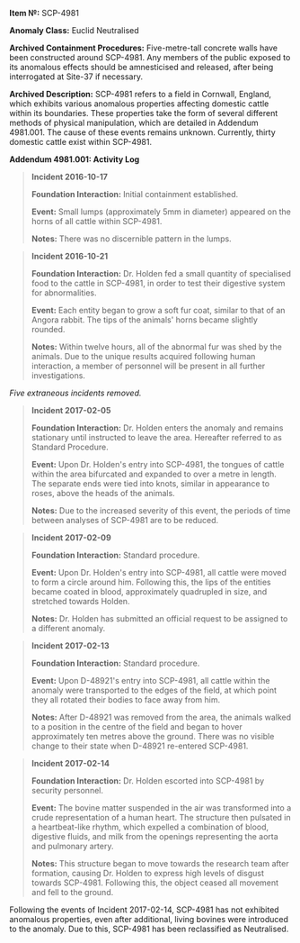   
**Item №:** SCP-4981

**Anomaly Class:** Euclid Neutralised

**Archived Containment Procedures:** Five-metre-tall concrete walls have been constructed around SCP-4981. Any members of the public exposed to its anomalous effects should be amnesticised and released, after being interrogated at Site-37 if necessary.

**Archived Description:** SCP-4981 refers to a field in Cornwall, England, which exhibits various anomalous properties affecting domestic cattle within its boundaries. These properties take the form of several different methods of physical manipulation, which are detailed in Addendum 4981.001. The cause of these events remains unknown. Currently, thirty domestic cattle exist within SCP-4981.

**Addendum 4981.001: Activity Log**

> **Incident 2016-10-17**
> 
> **Foundation Interaction:** Initial containment established.
> 
> **Event:** Small lumps (approximately 5mm in diameter) appeared on the horns of all cattle within SCP-4981.
> 
> **Notes:** There was no discernible pattern in the lumps.

> **Incident 2016-10-21**
> 
> **Foundation Interaction:** Dr. Holden fed a small quantity of specialised food to the cattle in SCP-4981, in order to test their digestive system for abnormalities.
> 
> **Event:** Each entity began to grow a soft fur coat, similar to that of an Angora rabbit. The tips of the animals' horns became slightly rounded.
> 
> **Notes:** Within twelve hours, all of the abnormal fur was shed by the animals. Due to the unique results acquired following human interaction, a member of personnel will be present in all further investigations.

_Five extraneous incidents removed._

> **Incident 2017-02-05**
> 
> **Foundation Interaction:** Dr. Holden enters the anomaly and remains stationary until instructed to leave the area. Hereafter referred to as Standard Procedure.
> 
> **Event:** Upon Dr. Holden's entry into SCP-4981, the tongues of cattle within the area bifurcated and expanded to over a metre in length. The separate ends were tied into knots, similar in appearance to roses, above the heads of the animals.
> 
> **Notes:** Due to the increased severity of this event, the periods of time between analyses of SCP-4981 are to be reduced.

> **Incident 2017-02-09**
> 
> **Foundation Interaction:** Standard procedure.
> 
> **Event:** Upon Dr. Holden's entry into SCP-4981, all cattle were moved to form a circle around him. Following this, the lips of the entities became coated in blood, approximately quadrupled in size, and stretched towards Holden.
> 
> **Notes:** Dr. Holden has submitted an official request to be assigned to a different anomaly.

> **Incident 2017-02-13**
> 
> **Foundation Interaction:** Standard procedure.
> 
> **Event:** Upon D-48921's entry into SCP-4981, all cattle within the anomaly were transported to the edges of the field, at which point they all rotated their bodies to face away from him.
> 
> **Notes:** After D-48921 was removed from the area, the animals walked to a position in the centre of the field and began to hover approximately ten metres above the ground. There was no visible change to their state when D-48921 re-entered SCP-4981.

> **Incident 2017-02-14**
> 
> **Foundation Interaction:** Dr. Holden escorted into SCP-4981 by security personnel.
> 
> **Event:** The bovine matter suspended in the air was transformed into a crude representation of a human heart. The structure then pulsated in a heartbeat-like rhythm, which expelled a combination of blood, digestive fluids, and milk from the openings representing the aorta and pulmonary artery.
> 
> **Notes:** This structure began to move towards the research team after formation, causing Dr. Holden to express high levels of disgust towards SCP-4981. Following this, the object ceased all movement and fell to the ground.

Following the events of Incident 2017-02-14, SCP-4981 has not exhibited anomalous properties, even after additional, living bovines were introduced to the anomaly. Due to this, SCP-4981 has been reclassified as Neutralised.